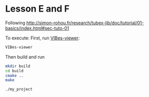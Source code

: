 # Lesson E and F

Following http://simon-rohou.fr/research/tubex-lib/doc/tutorial/01-basics/index.html#sec-tuto-01

To execute:
First, run [VIBes-viewer](https://github.com/ENSTABretagneRobotics/VIBES):

```bash
VIBes-viewer
```

Then build and run

```bash
mkdir build
cd build
cmake ..
make
```
```bash
./my_project
```